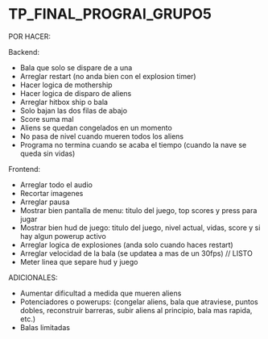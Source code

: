 # TP_FINAL_PROGRAI_GRUPO5

POR HACER:

Backend:
- Bala que solo se dispare de a una
- Arreglar restart (no anda bien con el explosion timer)
- Hacer logica de mothership
- Hacer logica de disparo de aliens
- Arreglar hitbox ship o bala
- Solo bajan las dos filas de abajo
- Score suma mal
- Aliens se quedan congelados en un momento
- No pasa de nivel cuando mueren todos los aliens
- Programa no termina cuando se acaba el tiempo (cuando la nave se queda sin vidas)

Frontend:
- Arreglar todo el audio
- Recortar imagenes
- Arreglar pausa
- Mostrar bien pantalla de menu: titulo del juego, top scores y press para jugar
- Mostrar bien hud de juego: titulo del juego, nivel actual, vidas, score y si hay algun powerup activo
- Arreglar logica de explosiones (anda solo cuando haces restart)
- Arreglar velocidad de la bala (se updatea a mas de un 30fps) // LISTO
- Meter linea que separe hud y juego

ADICIONALES:
- Aumentar dificultad a medida que mueren aliens
- Potenciadores o powerups:
    (congelar aliens, bala que atraviese, puntos dobles, reconstruir barreras, 
    subir aliens al principio, bala mas rapida, etc.)
- Balas limitadas
